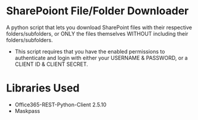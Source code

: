 # SharePoiont File/Folder Downloader
A python script that lets you download SharePoint files with their respective folders/subfolders, or ONLY the files themselves WITHOUT including their folders/subfolders.
* This script requires that you have the enabled permissions to authenticate and login with either your USERNAME & PASSWORD, or a CLIENT ID & CLIENT SECRET.

# Libraries Used
* Office365-REST-Python-Client 2.5.10
* Maskpass

